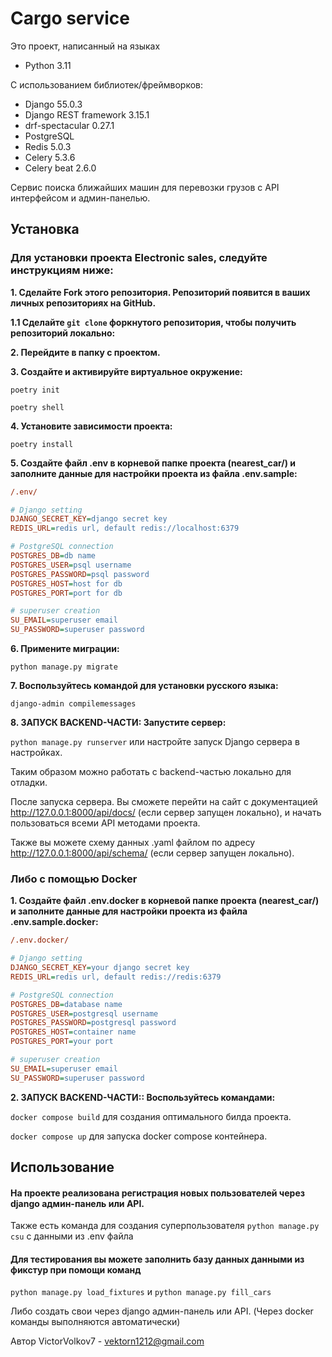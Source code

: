 # **Cargo service**

Это проект, написанный на языках 

- Python 3.11

С использованием библиотек/фреймворков:
- Django 55.0.3
- Django REST framework 3.15.1
- drf-spectacular 0.27.1
- PostgreSQL 
- Redis 5.0.3
- Celery 5.3.6
- Celery beat 2.6.0

Сервис поиска ближайших машин для перевозки грузов с API интерфейсом и админ-панелью.


## **Установка**
### Для установки проекта Electronic sales, следуйте инструкциям ниже:

**<p>1. Сделайте Fork этого репозитория. Репозиторий появится в ваших личных репозиториях на GitHub.</p>**

**1.1 Сделайте `git clone` форкнутого репозитория, чтобы получить репозиторий локально:**

**<p>2. Перейдите в папку с проектом.</p>**

**<p>3. Создайте и активируйте виртуальное окружение:</p>**

`poetry init`

`poetry shell`

**<p>4. Установите зависимости проекта:</p>**

`poetry install`

**<p>5. Создайте файл .env в корневой папке проекта (nearest_car/) и заполните данные для настройки проекта из файла .env.sample:</p>**

```ini
/.env/

# Django setting
DJANGO_SECRET_KEY=django secret key
REDIS_URL=redis url, default redis://localhost:6379

# PostgreSQL connection
POSTGRES_DB=db name
POSTGRES_USER=psql username
POSTGRES_PASSWORD=psql password
POSTGRES_HOST=host for db
POSTGRES_PORT=port for db

# superuser creation
SU_EMAIL=superuser email
SU_PASSWORD=superuser password
```

**<p>6. Примените миграции:</p>**

`python manage.py migrate`

**<p>7. Воспользуйтесь командой для установки русского языка:</p>**

`django-admin compilemessages`

**<p>8. ЗАПУСК BACKEND-ЧАСТИ: Запустите сервер:</p>**

`python manage.py runserver` или настройте запуск Django сервера в настройках.


Таким образом можно работать с backend-частью локально для отладки.

После запуска сервера. Вы сможете перейти на сайт с документацией http://127.0.0.1:8000/api/docs/ 
(если сервер запущен локально), и начать пользоваться всеми API методами проекта. 

Также вы можете схему данных .yaml файлом по адресу http://127.0.0.1:8000/api/schema/ (если сервер запущен локально).

### Либо с помощью Docker
**<p>1. Создайте файл .env.docker в корневой папке проекта (nearest_car/) и заполните данные для настройки проекта из файла .env.sample.docker:</p>**
```ini
/.env.docker/

# Django setting
DJANGO_SECRET_KEY=your django secret key
REDIS_URL=redis url, default redis://redis:6379

# PostgreSQL connection
POSTGRES_DB=database name
POSTGRES_USER=postgresql username
POSTGRES_PASSWORD=postgresql password
POSTGRES_HOST=container name
POSTGRES_PORT=your port

# superuser creation
SU_EMAIL=superuser email
SU_PASSWORD=superuser password
```

**<p>2. ЗАПУСК BACKEND-ЧАСТИ:: Воспользуйтесь командами:</p>**

`docker compose build` для создания оптимального билда проекта.

`docker compose up` для запуска docker compose контейнера.




## **Использование**
#### На проекте реализована регистрация новых пользователей через django админ-панель или API.
Также есть команда для создания суперпользователя `python manage.py csu` с данными из .env файла

#### Для тестирования вы можете заполнить базу данных данными из фикстур при помощи команд 
`python manage.py load_fixtures`
и `python manage.py fill_cars`

Либо создать свои через django админ-панель или API. (Через docker команды выполняются автоматически)




Автор
VictorVolkov7 - vektorn1212@gmail.com
